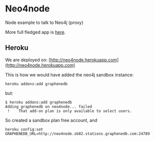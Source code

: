 # Neo4node

Node example to talk to Neo4j (proxy)

More full fledged app is [here](https://github.com/aseemk/node-neo4j-template).


## Heroku
We are deployed on: [http://neo4node.herokuapp.com](http://neo4node.herokuapp.com)

This is how we would have added the neo4j sandbox instance:

    heroku addons:add graphenedb

but:

    $ heroku addons:add graphenedb
    Adding graphenedb on neo4node... failed
     !    That add-on plan is only available to select users.

So created a sandbox plan free account, and

    heroku config:set GRAPHENEDB_URL=http://neo4node.sb02.stations.graphenedb.com:24789
